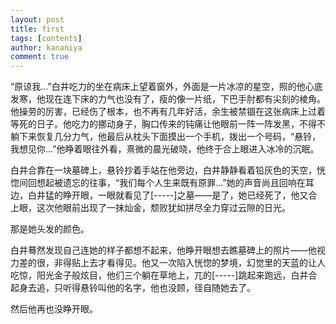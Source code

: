 ```yaml
---
layout: post
title: first
tags: [contents]
author: kananiya
comment: true
---
```


“原谅我...”白井吃力的坐在病床上望着窗外，外面是一片冰凉的星空，照的他心底发寒，他现在连下床的力气也没有了，瘦的像一片纸，下巴手肘都有尖刻的棱角。他操劳的厉害，已经伤了根本，也不再有几年好活，余生被禁锢在这张病床上过着等死的日子。他吃力的挪动身子，胸口传来的钝痛让他眼前一阵一阵发黑，不得不躺下来恢复几分力气，他最后从枕头下面摸出一个手机，拨出一个号码，“悬铃，我想见你...”他睁着眼往外看，熹微的晨光破晓，他终于合上眼进入冰冷的沉眠。

 

白井合靠在一块墓碑上，悬铃抄着手站在他旁边，白井静静看着铅灰色的天空，恍惚间回想起被遗忘的往事，“我们每个人生来既有原罪...”她的声音尚且回响在耳边，白井猛的睁开眼，一眼就看见了[-----]之墓——是了，她已经死了，他又合上眼，这次他眼前出现了一抹灿金，颓败犹如拼尽全力穿过云隙的日光。



那是她头发的颜色。



白井蓦然发现自己连她的样子都想不起来，他睁开眼想去瞧墓碑上的照片——他视力差的很，非得贴上去才看得见。他又一次陷入恍惚的梦境，幻觉里的天蓝的让人吃惊，阳光金子般炫目，他们三个躺在草地上，兀的[-----]跳起来跑远，白井合起身去追，只听得悬铃叫他的名字，他也没顾，径自随她去了。

 

然后他再也没睁开眼。

